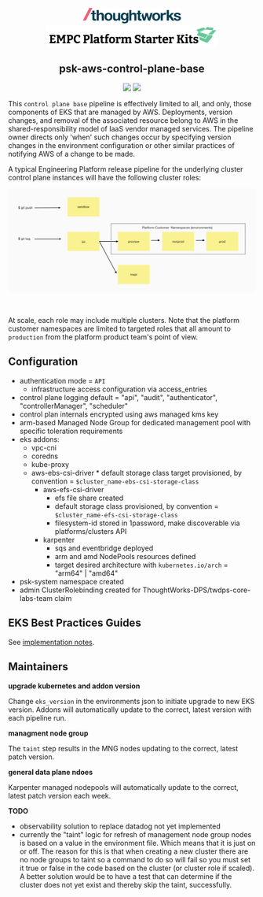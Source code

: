 <div align="center">
	<p>
	<img alt="Thoughtworks Logo" src="https://raw.githubusercontent.com/ThoughtWorks-DPS/static/master/thoughtworks_flamingo_wave.png?sanitize=true" width=200 /><br />
	<img alt="DPS Title" src="https://raw.githubusercontent.com/ThoughtWorks-DPS/static/master/EMPCPlatformStarterKitsImage.png?sanitize=true" width=350/><br />
	<h2>psk-aws-control-plane-base</h2>
	<a href="https://opensource.org/licenses/MIT"><img src="https://img.shields.io/github/license/ThoughtWorks-DPS/psk-aws-control-plane-base"></a> <a href="https://aws.amazon.com"><img src="https://img.shields.io/badge/-deployed-blank.svg?style=social&logo=amazon"></a>
	</p>
</div>


This `control plane base` pipeline is effectively limited to all, and only, those components of EKS that are managed by AWS. Deployments, version changes, and removal of the associated resource belong to AWS in the shared-responsibility model of IaaS vendor managed services. The pipeline owner directs only 'when' such changes occur by specifying version changes in the environment configuration or other similar practices of notifying AWS of a change to be made.  

A typical Engineering Platform release pipeline for the underlying cluster control plane instances will have the following cluster roles:

<div align="center">
	<p>
		<img alt="Thoughtworks Logo" src="https://raw.githubusercontent.com/ThoughtWorks-DPS/psk-aws-control-plane-base/main/release-pipeline.png?sanitize=true" width=800 />
	</p>
</div>
<br />

At scale, each role may include multiple clusters. Note that the platform customer namespaces are limited to targeted roles that all amount to `production` from the platform product team's point of view.  

## Configuration

* authentication mode = `API`
	* infrastructure access configuration via access_entries
* control plane logging default = "api", "audit", "authenticator", "controllerManager", "scheduler"
* control plan internals encrypted using aws managed kms key
* arm-based Managed Node Group for dedicated management pool with specific toleration requirements
* eks addons:
  * vpc-cni
  * coredns
  * kube-proxy
  * aws-ebs-csi-driver
		* default storage class target provisioned, by convention = `$cluster_name-ebs-csi-storage-class`
	* aws-efs-csi-driver
		* efs file share created
		* default storage class provisioned, by convention = `$cluster_name-efs-csi-storage-class`
		* filesystem-id stored in 1password, make discoverable via platforms/clusters API
	* karpenter
		* sqs and eventbridge deployed
		* arm and amd NodePools resources defined
		* target desired architecture with `kubernetes.io/arch` = "arm64" | "amd64"
* psk-system namespace created
* admin ClusterRolebinding created for ThoughtWorks-DPS/twdps-core-labs-team claim

## EKS Best Practices Guides

See [implementation notes](EKS-Best-Practices-Guides.md).  

## Maintainers

**upgrade kubernetes and addon version**  

Change `eks_version` in the environments json to initiate upgrade to new EKS version. Addons will automatically update to the correct, latest version with each pipeline run.  

**managment node group**  

The `taint` step results in the MNG nodes updating to the correct, latest patch version.  

**general data plane ndoes**  

Karpenter managed nodepools will automatically update to the correct, latest patch version each week.  

**TODO**  

* observability solution to replace datadog not yet implemented
* currently the "taint" logic for refresh of management node group nodes is based on a value in the environment file. Which means that it is just on or off. The reason for this is that when creating a new cluster there are no node groups to taint so a command to do so will fail so you must set it true or false in the code based on the cluster (or cluster role if scaled). A better solution would be to have a test that can determine if the cluster does not yet exist and thereby skip the taint, successfully.
